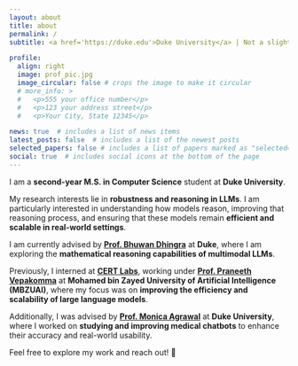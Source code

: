 ```yaml
---
layout: about
title: about
permalink: /
subtitle: <a href='https://duke.edu'>Duke University</a> | Not a slightest clue in life

profile:
  align: right
  image: prof_pic.jpg
  image_circular: false # crops the image to make it circular
  # more_info: >
  #   <p>555 your office number</p>
  #   <p>123 your address street</p>
  #   <p>Your City, State 12345</p>

news: true  # includes a list of news items
latest_posts: false  # includes a list of the newest posts
selected_papers: false # includes a list of papers marked as "selected={true}"
social: true  # includes social icons at the bottom of the page
---
```

I am a **second-year M.S. in Computer Science** student at **Duke University**.

My research interests lie in **robustness and reasoning in LLMs**. I am particularly interested in understanding how models reason, improving that reasoning process, and ensuring that these models remain **efficient and scalable in real-world settings**.

I am currently advised by **[Prof. Bhuwan Dhingra](https://users.cs.duke.edu/~bdhingra/)** at **Duke**, where I am exploring the **mathematical reasoning capabilities of multimodal LLMs**.

Previously, I interned at **[CERT Labs](https://github.com/CERT-Lab)**, working under **[Prof. Praneeth Vepakomma](https://sites.mit.edu/praneeth/)** at **Mohamed bin Zayed University of Artificial Intelligence (MBZUAI)**, where my focus was on **improving the efficiency and scalability of large language models**.

Additionally, I was advised by **[Prof. Monica Agrawal](https://www.monicaagrawal.com/)** at **Duke University**, where I worked on **studying and improving medical chatbots** to enhance their accuracy and real-world usability.

Feel free to explore my work and reach out! 🚀

